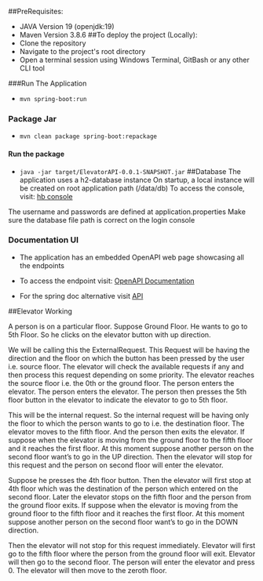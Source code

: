 ##PreRequisites:
- JAVA Version 19 (openjdk:19)
- Maven Version 3.8.6
##To deploy the project (Locally):
- Clone the repository
- Navigate to the project's root directory
- Open a terminal session using Windows Terminal, GitBash or any other CLI tool

###Run The Application
- `mvn spring-boot:run`
### Package Jar
- `mvn clean package spring-boot:repackage`
#### Run the package
- `java -jar target/ElevatorAPI-0.0.1-SNAPSHOT.jar`
##Database
The application uses a h2-database instance
On startup, a local instance will be created on root application path (/data/db)
To access the console, visit: [hb console](http://localhost:8081/h2-console)

The username and passwords are defined at application.properties
Make sure the database file path is correct on the login console

### Documentation UI
- The application has an embedded OpenAPI  web page showcasing all the endpoints
- To access the endpoint visit:
[OpenAPI Documentation](http://127.0.0.1:8081/swagger-ui/index.html#/)  

- For the spring doc alternative visit
 [API](http://127.0.0.1:8081/v3/api-docs)



##Elevator Working 

A person is on a particular floor. Suppose Ground Floor. He wants to go to 5th Floor. So he clicks on the elevator button with up direction.

We will be calling this the ExternalRequest. 
This Request will be having the direction and the floor on which the button has been pressed by the user
i.e. source floor. The elevator will check the available requests if any and then process this request depending on some priority. 
The elevator reaches the source floor i.e. the 0th or the ground floor. The person enters the elevator.
The person enters the elevator. The person then presses the 5th floor button in the elevator to indicate the elevator to go to 5th floor.

This will be the internal request. 
So the internal request will be having only the floor to which the person wants to go to 
i.e. the destination floor. The elevator moves to the fifth floor. And the person then exits the elevator.
If suppose when the elevator is moving from the ground floor to the fifth floor and it reaches the first floor.
At this moment suppose another person on the second floor want’s to go in the UP direction.
Then the elevator will stop for this request and the person on second floor will enter the elevator. 

Suppose he presses the 4th floor button. Then the elevator will first stop at 4th floor which was the destination of the person which entered on the second floor. 
Later the elevator stops on the fifth floor and the person from the ground floor exits.
If suppose when the elevator is moving from the ground floor to the fifth floor and it reaches the first floor.
At this moment suppose another person on the second floor want’s to go in the DOWN direction.

Then the elevator will not stop for this request immediately.
Elevator will first go to the fifth floor where the person from the ground floor will exit. 
Elevator will then go to the second floor. The person will enter the elevator and press 0. 
The elevator will then move to the zeroth floor.

